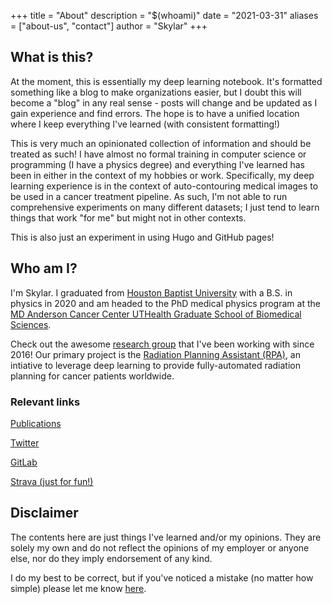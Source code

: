 +++
title = "About"
description = "$(whoami)"
date = "2021-03-31"
aliases = ["about-us", "contact"]
author = "Skylar"
+++

## What is this?

At the moment, this is essentially my deep learning notebook. It's formatted
something like a blog to make organizations easier, but I doubt this will
become a "blog" in any real sense - posts will change and be updated as I gain
experience and find errors.
The hope is to have a unified location where I keep everything I've learned
(with consistent formatting!)

This is very much an opinionated collection of information and should be
treated as such! I have almost no formal training in computer science or
programming (I have a physics degree) and everything I've learned has been in
either in the context of my hobbies or work. Specifically, my deep learning
experience is in the context of auto-contouring medical images to be used in
a cancer treatment pipeline. As such, I'm not able to run comprehensive
experiments on many different datasets; I just tend to learn things that work
"for me" but might not in other contexts.

This is also just an experiment in using Hugo and GitHub pages!

## Who am I?

I'm Skylar.
I graduated from [Houston Baptist University](https://hbu.edu/) with a B.S. in
physics in 2020 and am headed to the PhD medical physics program at the
[MD Anderson Cancer Center UTHealth Graduate School of Biomedical Sciences](https://gsbs.uth.edu/medphys/).

Check out the awesome [research group](https://www.mdanderson.org/research/departments-labs-institutes/labs/court-laboratory.html)
that I've been working with since 2016! Our primary project is the
[Radiation Planning Assistant (RPA)](https://rpa.mdanderson.org/), an intiative
to leverage deep learning to provide fully-automated radiation planning for
cancer patients worldwide.

### Relevant links

[Publications](https://scholar.google.com/citations?hl=en&user=dPcyHaUAAAAJ)

[Twitter](https://twitter.com/sgi386)

[GitLab](https://gitlab.com/StellarStorm)

[Strava (just for fun!)](https://www.strava.com/athletes/69920138)

## Disclaimer

The contents here are just things I've learned and/or my opinions. They are
solely my own and do not reflect the opinions of my employer or anyone else,
nor do they imply endorsement of any kind.

I do my best to be correct, but if you've noticed a mistake (no matter how
simple) please let me know [here](TODO).
